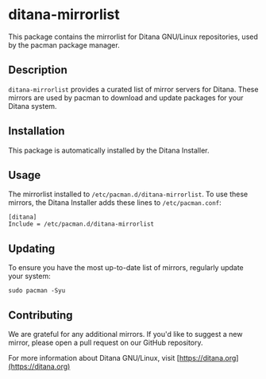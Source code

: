 # ditana-mirrorlist

This package contains the mirrorlist for Ditana GNU/Linux repositories, used by the pacman package manager.

## Description

`ditana-mirrorlist` provides a curated list of mirror servers for Ditana. These mirrors are used by pacman to download and update packages for your Ditana system.

## Installation

This package is automatically installed by the Ditana Installer.

## Usage

The mirrorlist installed to `/etc/pacman.d/ditana-mirrorlist`. To use these mirrors, the Ditana Installer adds these lines to `/etc/pacman.conf`:

```
[ditana]
Include = /etc/pacman.d/ditana-mirrorlist
```

## Updating

To ensure you have the most up-to-date list of mirrors, regularly update your system:

```
sudo pacman -Syu
```

## Contributing

We are grateful for any additional mirrors. If you'd like to suggest a new mirror, please open a pull request on our GitHub repository.

For more information about Ditana GNU/Linux, visit [https://ditana.org](https://ditana.org)
